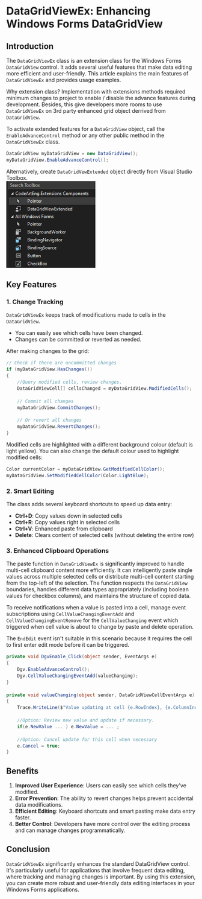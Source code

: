 # DataGridViewEx: Enhancing Windows Forms DataGridView

## Introduction

The `DataGridViewEx` class is an extension class for the Windows Forms `DataGridView` control. It adds several useful features that make data editing more efficient and user-friendly. This article explains the main features of `DataGridViewEx` and provides usage examples.

Why extension class? Implementation with extensions methods required minimum changes to project to enable / disable the advance features during development. Besides, this give developers more rooms to use `DataGridViewEx` on 3rd party enhanced grid object derrived from `DataGridView`.

To activate extended features for a `DataGridView` object, call the `EnableAdvanceControl` method or any other public method in the `DataGridViewEx` class.

```csharp
DataGridView myDataGridView = new DataGridView();
myDataGridView.EnableAdvanceControl();
```

Alternatively, create `DataGridVewExtended` object directly from Visual Studio Toolbox.<br>
![DataGridViewExtended Toolbox](DataGridViewExtended.png)

## Key Features
### 1. Change Tracking

`DataGridViewEx` keeps track of modifications made to cells in the `DataGridView`.

- You can easily see which cells have been changed.
- Changes can be committed or reverted as needed.

After making changes to the grid:

```csharp
// Check if there are uncommitted changes
if (myDataGridView.HasChanges())
{
    //Query modified cells, review changes.
    DataGridViewCell[] cellsChanged = myDataGridView.ModifiedCells();

    // Commit all changes
    myDataGridView.CommitChanges();

    // Or revert all changes
    myDataGridView.RevertChanges();
}
```

Modified cells are highlighted with a different background colour (default is light yellow). You can also change the default colour used to highlight modified cells:

```csharp
Color currentColor = myDataGridView.GetModifiedCellColor();
myDataGridView.SetModifiedCellColor(Color.LightBlue);
```



### 2. Smart Editing

The class adds several keyboard shortcuts to speed up data entry:

- **Ctrl+D**: Copy values down in selected cells
- **Ctrl+R**: Copy values right in selected cells
- **Ctrl+V**: Enhanced paste from clipboard
- **Delete**: Clears content of selected cells (without deleting the entire row)

### 3. Enhanced Clipboard Operations

The paste function in `DataGridViewEx` is significantly improved to handle multi-cell clipboard content more efficiently. It can intelligently paste single values across multiple selected cells or distribute multi-cell content starting from the top-left of the selection. The function respects the `DataGridView` boundaries, handles different data types appropriately (including boolean values for checkbox columns), and maintains the structure of copied data.

To receive notifications when a value is pasted into a cell, manage event subscriptions using `CellValueChangingEventAdd` and `CellValueChangingEventRemove` for the `CellValueChanging` event which triggered when cell value is about to change by paste and delete operation.

The `EndEdit` event isn't suitable in this scenario because it requires the cell to first enter edit mode before it can be triggered.

``` csharp
private void DgvEnable_Click(object sender, EventArgs e)
{
    Dgv.EnableAdvanceControl();
    Dgv.CellValueChangingEventAdd(valueChanging);
}

private void valueChanging(object sender, DataGridViewCellEventArgs e)
{
    Trace.WriteLine($"Value updating at cell {e.RowIndex}, {e.ColumnIndex} = {e.NewValue.ToString()}");
    
    //Option: Review new value and update if necessary.
    if(e.NewValue ... ) e.NewValue = ... ;
    
    //Option: Cancel update for this cell when necessary
    e.Cancel = true;   
}

```

## Benefits

1. **Improved User Experience**: Users can easily see which cells they've modified.
2. **Error Prevention**: The ability to revert changes helps prevent accidental data modifications.
3. **Efficient Editing**: Keyboard shortcuts and smart pasting make data entry faster.
4. **Better Control**: Developers have more control over the editing process and can manage changes programmatically.

## Conclusion

`DataGridViewEx` significantly enhances the standard DataGridView control. It's particularly useful for applications that involve frequent data editing, where tracking and managing changes is important. By using this extension, you can create more robust and user-friendly data editing interfaces in your Windows Forms applications.
